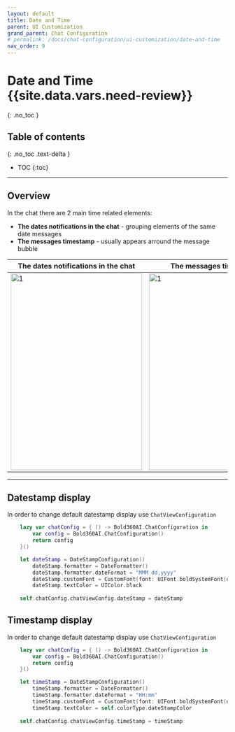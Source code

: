 ```yaml
---
layout: default
title: Date and Time
parent: UI Customization
grand_parent: Chat Configuration 
# permalink: /docs/chat-configuration/ui-customization/date-and-time
nav_order: 9
---
```


# Date and Time {{site.data.vars.need-review}}
{: .no_toc }

## Table of contents
{: .no_toc .text-delta }

- TOC
{:toc}

---

## Overview
In the chat there are 2 main time related elements:

- **The dates notifications in the chat** - grouping elements of the same date messages 
- **The messages timestamp** - usually appears arround the message bubble

| The dates notifications in the chat                                                              | The messages timestamp                                                                          |
|--------------------------------------------------------------------------------------------------|-------------------------------------------------------------------------------------------------|
| <img src="../../../../assets/images/generaldate_before.png"  alt="1" width = 300px height = 450px> | <img src="../../../../assets/images/datestamp_before.png"  alt="1" width = 300px height = 450px> |

---

## Datestamp display
In order to change default datestamp display use `ChatViewConfiguration`

```swift
    lazy var chatConfig = { () -> Bold360AI.ChatConfiguration in
        var config = Bold360AI.ChatConfiguration()
        return config
    }()

    let dateStamp = DateStampConfiguration()
        dateStamp.formatter = DateFormatter()
        dateStamp.formatter.dateFormat = "MMM dd,yyyy"
        dateStamp.customFont = CustomFont(font: UIFont.boldSystemFont(ofSize: 12))
        dateStamp.textColor = UIColor.black
    
    self.chatConfig.chatViewConfig.dateStamp = dateStamp
```

## Timestamp display
In order to change default datestamp display use `ChatViewConfiguration`

```swift
    lazy var chatConfig = { () -> Bold360AI.ChatConfiguration in
        var config = Bold360AI.ChatConfiguration()
        return config
    }()

    let timeStamp = DateStampConfiguration()
        timeStamp.formatter = DateFormatter()
        timeStamp.formatter.dateFormat = "HH:mm"
        timeStamp.customFont = CustomFont(font: UIFont.boldSystemFont(ofSize: 8))
        timeStamp.textColor = self.colorType.dateStampColor
    
    self.chatConfig.chatViewConfig.timeStamp = timeStamp
```

